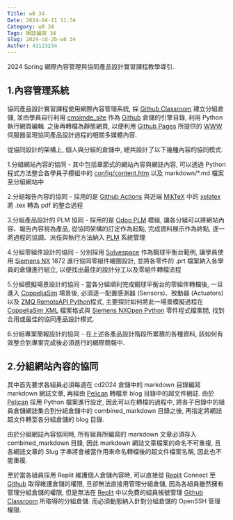 ```yaml
---
Title: w8 34
Date: 2024-04-11 11:34
Category: w8 34
Tags: 網誌編寫 34
Slug: 2024-cd-2b-w8 34
Author: 41123234
---
```


2024 Spring 網際內容管理與協同產品設計實習課程教學導引.

<!-- PELICAN_END_SUMMARY -->

## 1.內容管理系統

協同產品設計實習課程使用網際內容管理系統, 採 [Github Classroom](https://classroom.github.com/) 建立分組倉儲, 並由學員自行利用 [cmsimde_site](https://github.com/mdecycu/cmsimde_site) 作為 [Github](https://github.com/) 倉儲的引擎目錄, 利用 Python 執行網頁編輯. 之後再轉檔為靜態網頁, 以便利用 [Github Pages](https://pages.github.com/) 所提供的 [WWW](https://en.wikipedia.org/wiki/World_Wide_Web) 伺服器呈現協同產品設計過程的相關多媒體內容.

從協同設計的架構上, 個人與分組的倉儲中, 總共設計了以下幾種內容的協同模式:

1.分組網站內容的協同 - 其中包括章節式的網站內容與網誌內容, 可以透過 Python 程式方法整合各學員子模組中的 [config/content.htm](https://github.com/mdecycu/cmsimde_site/blob/main/config/content.htm) 以及 markdown/*.md 檔案至分組網站中

2.分組報告內容的協同 - 採用的是 [Github Actions](https://github.com/features/actions) 與近端 [MikTeX](https://miktex.org/) 中的 [xelatex](https://yenlungblog.wordpress.com/2012/08/30/latex-xelatex-%E7%B0%A1%E7%B0%A1%E5%96%AE%E5%96%AE%E8%AE%93-latex-%E8%AA%AA%E4%B8%AD%E6%96%87/) 將 .tex 轉為 pdf 的整合過程

3.分組產品設計的 PLM 協同 - 採用的是 [Odoo PLM](https://www.odoo.com/zh_TW/app/plm) 模組, 讓各分組可以將網站內容、報告內容視為產品, 從協同架構的訂定作為起點, 完成資料展示作為終點, 逐一將過程的協調、派任與執行方法納入 [PLM](https://en.wikipedia.org/wiki/Product_lifecycle) 系統管理

4.分組零組件設計的協同 - 分別採用 [Solvespace](https://solvespace.com/index.pl) 作為鋼球平衡台範例, 讓學員使用 [Siemens NX](https://plm.sw.siemens.com/en-US/nx/) 1872 進行協同零組件繪圖設計, 並將各零件的 .prt 檔案納入各學員的倉儲進行組立, 以便找出最佳的設計分工以及零組件轉檔流程

5.分組模擬場景設計的協同 - 當各分組順利完成鋼球平衡台的零組件轉檔後, 一旦進入 [CoppeliaSim](https://www.coppeliarobotics.com/) 場景後, 必須逐一配置感測器 (Sensors)、致動器 (Actuators) 以及 [ZMQ RemoteAPI Python](https://en.wikipedia.org/wiki/Proportional%E2%80%93integral%E2%80%93derivative_controller)程式, 主要探討如何將此一場景模擬過程在 [CoppeliaSim XML](https://manual.coppeliarobotics.com/en/xmlFormat.htm) 檔案格式與 [Siemens NXOpen Python](https://community.sw.siemens.com/s/global-search/%40uri#q=journal.exe) 零件程式檔案間, 找到合用或最佳的協同產品設計模式.

6.分組專案簡報設計的協同 - 在上述各產品設計階段所累積的各種資料, 該如何有效整合到專案完成後必須進行的網際簡報中.

## 2.分組網站內容的協同

其中首先要求各組員必須每週在 cd2024 倉儲中的 markdown 目錄編寫 markdown 網誌文章, 再經由 [Pelican](https://getpelican.com/) 轉檔至 blog 目錄中的超文件網誌. 由於 [Pelican](https://getpelican.com/) 採用 Python 檔案進行設定, 因此可以在轉檔的過程中, 將各子目錄中的組員倉儲網誌集合到分組倉儲中的 combined_markdown 目錄之後, 再指定將網誌超文件轉至各分組倉儲的 blog 目錄.

由於分組網誌內容協同時, 所有組員所編寫的 markdown 文章必須存入 combined_markdown 目錄, 因此 markdown 網誌文章檔案的命名不可重複, 且各網誌文章的 Slug 字串將會被當作用來命名轉檔後的超文件檔案名稱, 因此也不能重複.

至於當各組員採用 Replit 維護個人倉儲內容時, 可以直接從 [Replit](https://replit.com/~) Connect 至 [Github](https://github.com/) 取得維護倉儲的權限, 旦卻無法直接用管理分組倉儲, 因為各組員雖然擁有管理分組倉儲的權限, 但是無法在 [Replit](https://replit.com/~) 中以免費的組員帳號管理 [Github Classroom](https://classroom.github.com/) 所取得的分組倉儲. 而必須動態納入針對分組倉儲的 OpenSSH 管理權限.